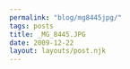 ```yaml
---
permalink: "blog/mg8445jpg/"
tags: posts
title: _MG_8445.JPG
date: 2009-12-22
layout: layouts/post.njk
---
```


